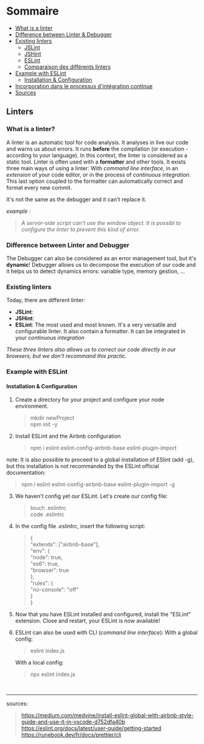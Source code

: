 # Sommaire

- [What is a linter](#whatisaLinter)  
- [Difference between Linter & Debugger](#lintervsdebugger)  
- [Existing linters](#existinglinters)
  - [JSLint](#existinglinters)
  - [JSHint](#existinglinters)
  - [ESLint](#existinglinters)
  - [Comparaison des différents linters](#differenceBetween)
- [Example with ESLint](#ESLint)
  - [Installation & Configuration](#Installandconfig)
- [Incorporation dans le processus d'intégration continue](#IncorporationProccessIntegration)
- [Sources](#Sources)

## Linters

### What is a linter? <a name="whatisaLinter"></a>

A linter is an automatic tool for code analysis. It analyses in live our code and warns us about errors. It runs **before** the compilation (or execution - according to your language). In this context, the linter is considered as a static tool.
Linter is often used with a **formatter** and other tools.
It exists three main ways of using a linter: With _command line interface_, in an _extension_ of your code editor, or in the process of _continuous integration_. This last option coupled to the formatter can automatically correct and format every new commit. 

It's not the same as the debugger and it can't replace it. 

_example :_
> _A servor-side script can't use the window object. It is possibl to configure the linter to prevent this kind of error._

### Difference between Linter and Debugger <a name="lintervsdebugger"></a>

The Debugger can also be considered as an error management tool, but it's **dynamic**! Debugger allows us to decompose the execution of our code and it helps us to detect dynamics errors: variable type, memory gestion, ...

### Existing linters <a name="existinglinters"></a>

Today, there are different linter: 

* **JSLint**: 
* **JSHint**:
* **ESLint**: The most used and most known. It's a very versatile and configurable linter. It also contain a formatter. It can be integrated in your _continuous integration_

_These three linters also allows us to correct our code directly in our browsers, but we don't recommand this practic._

### Example with ESLint <a name="ESLint"></a>

#### Installation & Configuration <a name="Installandconfig"></a>

1) Create a directory for your project and configure your node environment. 
   > mkdir newProject   
     npm init -y

2) Install ESLint and the Airbnb configuration
   > npm i eslint eslint-config-airbnb-base eslint-plugin-import

note: It is also possible to proceed to a global installation of ESlint (add -g), but this installation is not recommanded by the ESLint official documentation: 
   > npm i eslint eslint-config-airbnb-base eslint-plugin-import -g

3) We haven't config yet our ESLint. Let's create our config file: 
   > touch .eslintrc   
     code .eslintrc

4) In the config file _.eslintrc_, insert the following script: 
   >  {  
  "extends": ["airbnb-base"],  
  "env": {  
    "node": true,  
    "es6": true,  
    "browser": true  
  },  
  "rules": {  
    "no-console": "off"  
  }  
}  

5) Now that you have ESLint installed and configured, install the "ESLint" extension. Close and restart, your ESLint is now available! 

6) ESLint can also be used with CLI (_command line interface_): 
    With a global config: 
   > eslint index.js

    With a local config: 
   > npx eslint index.js

<br/> 

_ _ _ 

sources: <a name="Sources"></a>
> https://medium.com/medvine/install-eslint-global-with-airbnb-style-guide-and-use-it-in-vscode-d752dfa40b    
  https://eslint.org/docs/latest/user-guide/getting-started   
  https://runebook.dev/fr/docs/prettier/cli